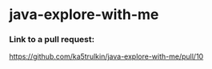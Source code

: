 # java-explore-with-me
### Link to a pull request:
https://github.com/ka5trulkin/java-explore-with-me/pull/10